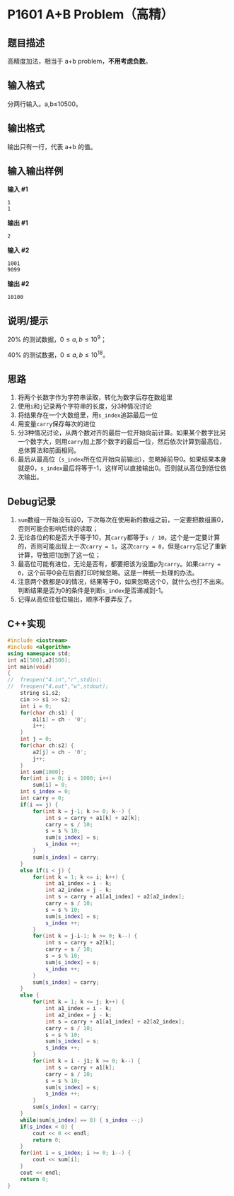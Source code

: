 # P1601 A+B Problem（高精）


## 题目描述

高精度加法，相当于 a+b problem，**不用考虑负数**。

## 输入格式

分两行输入。a,b≤10500。

## 输出格式

输出只有一行，代表 a+b 的值。

## 输入输出样例

**输入 #1**

```
1
1
```

**输出 #1**

```
2
```

**输入 #2**

```
1001
9099
```

**输出 #2**

```
10100
```

## 说明/提示

20% 的测试数据，$0≤a,b≤10^{9}$；

40% 的测试数据，$0≤a,b≤10^{18}$。

## 思路

1. 将两个长数字作为字符串读取，转化为数字后存在数组里
2. 使用`i`和`j`记录两个字符串的长度，分3种情况讨论
3. 将结果存在一个大数组里，用`s_index`追踪最后一位
4. 用变量`carry`保存每次的进位
5. 分3种情况讨论，从两个数对齐的最后一位开始向前计算。如果某个数字比另一个数字大，则用`carry`加上那个数字的最后一位，然后依次计算到最高位，总体算法和前面相同。
6. 最后从最高位（`s_index`所在位开始向前输出），忽略掉前导0。如果结果本身就是0，`s_index`最后将等于-1，这样可以直接输出0。否则就从高位到低位依次输出。

## Debug记录

1. `sum`数组一开始没有设0，下次每次在使用新的数组之前，一定要把数组置0，否则可能会影响后续的读取；
2. 无论各位的和是否大于等于10，其`carry`都等于`s / 10`，这个是一定要计算的，否则可能出现上一次`carry = 1`，这次`carry = 0`，但是`carry`忘记了重新计算，导致把1加到了这一位；
3. 最高位可能有进位，无论是否有，都要把该为设置p为`carry`。如果`carry = 0`，这个前导0会在后面打印时候忽略。这是一种统一处理的办法。
4. 注意两个数都是0的情况，结果等于0，如果忽略这个0，就什么也打不出来。判断结果是否为0的条件是判断`s_index`是否递减到-1。
5. 记得从高位往低位输出，顺序不要弄反了。

## C++实现

```cpp
#include <iostream>
#include <algorithm>
using namespace std;
int a1[500],a2[500];
int main(void)
{
//	freopen("4.in","r",stdin);
//	freopen("4.out","w",stdout);
	string s1,s2;
	cin >> s1 >> s2;
	int i = 0;
	for(char ch:s1) {
		a1[i] = ch - '0';
		i++;
	}	
	int j = 0;
	for(char ch:s2) {
		a2[j] = ch - '0';
		j++;
	}	
	int sum[1000];
	for(int i = 0; i < 1000; i++) 
		sum[i] = 0;
	int s_index = 0;
	int carry = 0;
	if(i == j) {
		for(int k = j-1; k >= 0; k--) {
			int s = carry + a1[k] + a2[k];
			carry = s / 10;
			s = s % 10;		
			sum[s_index] = s;
			s_index ++;	
		}
		sum[s_index] = carry;
	}
	else if(i < j) {
		for(int k = 1; k <= i; k++) {
			int a1_index = i - k;
			int a2_index = j - k;
			int s = carry + a1[a1_index] + a2[a2_index];
			carry = s / 10;
			s = s % 10;
			sum[s_index] = s;
			s_index ++;
		}	
		for(int k = j-i-1; k >= 0; k--) {
			int s = carry + a2[k];
			carry = s / 10;
			s = s % 10;
			sum[s_index] = s;
			s_index ++;
		}
		sum[s_index] = carry;
	}
	else {
		for(int k = 1; k <= j; k++) {
			int a1_index = i - k;
			int a2_index = j - k;
			int s = carry + a1[a1_index] + a2[a2_index];
			carry = s / 10;
			s = s % 10;
			sum[s_index] = s;
			s_index ++;
		}	
		for(int k = i - j1; k >= 0; k--) {
			int s = carry + a1[k];
			carry = s / 10;
			s = s % 10;
			sum[s_index] = s;
			s_index ++;
		}
		sum[s_index] = carry;
	}
	while(sum[s_index] == 0) { s_index --;}
	if(s_index < 0) {
		cout << 0 << endl;
		return 0;
	}
	for(int i = s_index; i >= 0; i--) {
		cout << sum[i];
	}
	cout << endl;
	return 0;
}
```

